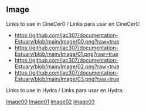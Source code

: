 ## Image

Links to use in CineCer0 / Links para usar en CineCer0:  

+ https://github.com/jac307/documentation-Estuary/blob/main/Image/00.png?raw=true
+ https://github.com/jac307/documentation-Estuary/blob/main/Image/01.png?raw=true
+ https://github.com/jac307/documentation-Estuary/blob/main/Image/02.png?raw=true
+ https://github.com/jac307/documentation-Estuary/blob/main/Image/03.png?raw=true

Links to use in Hydra / Links para usar en Hydra: 

[Image00](00.png)
[Image01](01.png)
[Image02](02.png)
[Image03](03.png)
